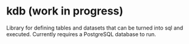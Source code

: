 # kdb (work in progress)
Library for defining tables and datasets that can be turned into sql and executed.
Currently requires a PostgreSQL database to run.
